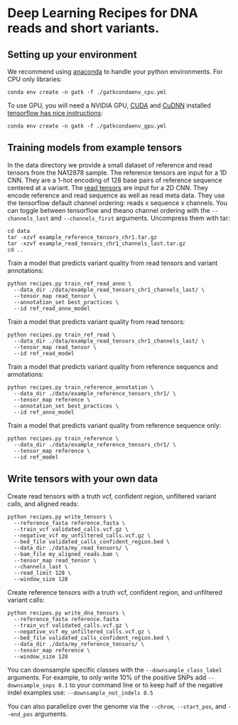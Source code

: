 Deep Learning Recipes for DNA reads and short variants.
=======================================================

Setting up your environment
---------------------------

We recommend using [anaconda](https://conda.io/docs/user-guide/install/index.html) to handle your python environments. For CPU only libraries:

    conda env create -n gatk -f ./gatkcondaenv_cpu.yml

To use GPU, you will need a NVIDIA GPU, [CUDA](http://docs.nvidia.com/cuda/index.html) and [CuDNN](https://developer.nvidia.com/cudnn) installed [tensorflow has nice instructions](https://www.tensorflow.org/install/install_windows#requirements_to_run_tensorflow_with_gpu_support):

    conda env create -n gatk -f ./gatkcondaenv_gpu.yml

Training models from example tensors
------------------------------------

In the data directory we provide a small dataset of reference and read tensors from the NA12878 sample. The reference tensors are input for a 1D CNN. They are a 1-hot encoding of 128 base pairs of reference sequence centered at a variant. The [read tensors](https://gatkforums.broadinstitute.org/gatk/discussion/10996/deep-learning-in-gatk4) are input for a 2D CNN. They encode reference and read sequence as well as read meta data. They use the tensorflow default channel ordering: reads x sequence x channels. You can toggle between tensorflow and theano channel ordering with the `--channels_last` and `--channels_first` arguments. Uncompress them with tar:

    cd data
    tar -xzvf example_reference_tensors_chr1.tar.gz 
    tar -xzvf example_read_tensors_chr1_channels_last.tar.gz
    cd ..

Train a model that predicts variant quality from read tensors and variant annotations:

    python recipes.py train_ref_read_anno \
      --data_dir ./data/example_read_tensors_chr1_channels_last/ \
      --tensor_map read_tensor \
      --annotation_set best_practices \
      --id ref_read_anno_model

Train a model that predicts variant quality from read tensors:

    python recipes.py train_ref_read \
      --data_dir ./data/example_read_tensors_chr1_channels_last/ \
      --tensor_map read_tensor \
      --id ref_read_model

Train a model that predicts variant quality from reference sequence and annotations:

    python recipes.py train_reference_annotation \
      --data_dir ./data/example_reference_tensors_chr1/ \
      --tensor_map reference \
      --annotation_set best_practices \
      --id ref_anno_model

Train a model that predicts variant quality from reference sequence only:

    python recipes.py train_reference \
      --data_dir ./data/example_reference_tensors_chr1/ \
      --tensor_map reference \
      --id ref_model

Write tensors with your own data
--------------------------------

Create read tensors with a truth vcf, confident region, unfiltered variant calls, and aligned reads:

    python recipes.py write_tensors \
      --reference_fasta reference.fasta \
      --train_vcf validated_calls.vcf.gz \
      --negative_vcf my_unfiltered_calls.vcf.gz \
      --bed_file validated_calls_confident_region.bed \
      --data_dir ./data/my_read_tensors/ \ 
      --bam_file my_aligned_reads.bam \
      --tensor_map read_tensor \
      --channels_last \
      --read_limit 128 \
      --window_size 128

Create reference tensors with a truth vcf, confident region, and unfiltered variant calls:

    python recipes.py write_dna_tensors \
      --reference_fasta reference.fasta
      --train_vcf validated_calls.vcf.gz \
      --negative_vcf my_unfiltered_calls.vcf.gz \
      --bed_file validated_calls_confident_region.bed \
      --data_dir ./data/my_reference_tensors/ \ 
      --tensor_map reference \
      --window_size 128

You can downsample specific classes with the `--downsample_class_label` arguments. For example, to only write 10% of the positive SNPs add `--downsample_snps 0.1` to your command line or to keep half of the negative indel examples use: `--downsample_not_indels 0.5`

You can also parallelize over the genome via the `--chrom`, `--start_pos`, and `--end_pos` arguments.
